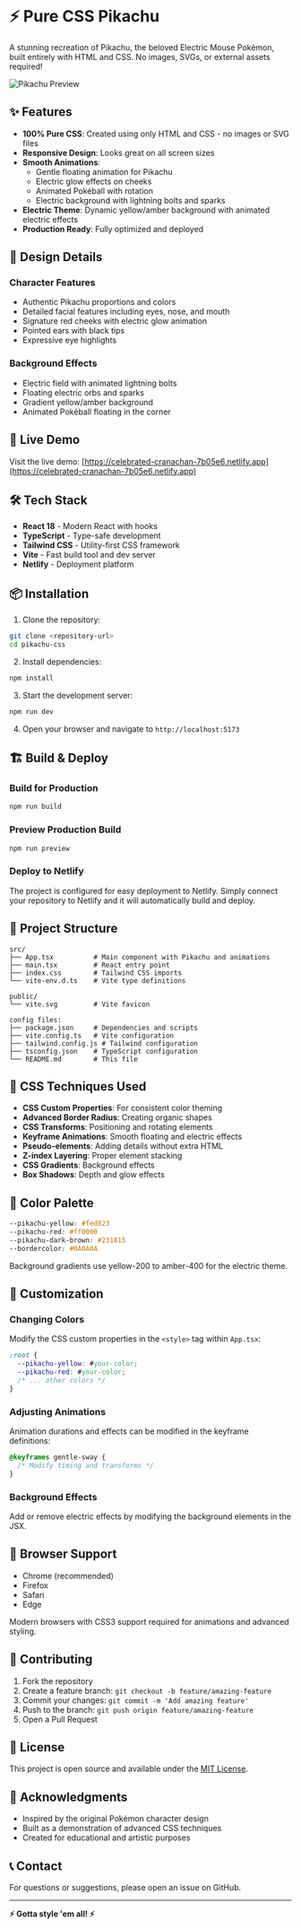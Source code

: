 # ⚡ Pure CSS Pikachu

A stunning recreation of Pikachu, the beloved Electric Mouse Pokémon, built entirely with HTML and CSS. No images, SVGs, or external assets required!

![Pikachu Preview](https://celebrated-cranachan-7b05e6.netlify.app)

## ✨ Features

- **100% Pure CSS**: Created using only HTML and CSS - no images or SVG files
- **Responsive Design**: Looks great on all screen sizes
- **Smooth Animations**: 
  - Gentle floating animation for Pikachu
  - Electric glow effects on cheeks
  - Animated Pokéball with rotation
  - Electric background with lightning bolts and sparks
- **Electric Theme**: Dynamic yellow/amber background with animated electric effects
- **Production Ready**: Fully optimized and deployed

## 🎨 Design Details

### Character Features
- Authentic Pikachu proportions and colors
- Detailed facial features including eyes, nose, and mouth
- Signature red cheeks with electric glow animation
- Pointed ears with black tips
- Expressive eye highlights

### Background Effects
- Electric field with animated lightning bolts
- Floating electric orbs and sparks
- Gradient yellow/amber background
- Animated Pokéball floating in the corner

## 🚀 Live Demo

Visit the live demo: [https://celebrated-cranachan-7b05e6.netlify.app](https://celebrated-cranachan-7b05e6.netlify.app)

## 🛠️ Tech Stack

- **React 18** - Modern React with hooks
- **TypeScript** - Type-safe development
- **Tailwind CSS** - Utility-first CSS framework
- **Vite** - Fast build tool and dev server
- **Netlify** - Deployment platform

## 📦 Installation

1. Clone the repository:
```bash
git clone <repository-url>
cd pikachu-css
```

2. Install dependencies:
```bash
npm install
```

3. Start the development server:
```bash
npm run dev
```

4. Open your browser and navigate to `http://localhost:5173`

## 🏗️ Build & Deploy

### Build for Production
```bash
npm run build
```

### Preview Production Build
```bash
npm run preview
```

### Deploy to Netlify
The project is configured for easy deployment to Netlify. Simply connect your repository to Netlify and it will automatically build and deploy.

## 📁 Project Structure

```
src/
├── App.tsx          # Main component with Pikachu and animations
├── main.tsx         # React entry point
├── index.css        # Tailwind CSS imports
└── vite-env.d.ts    # Vite type definitions

public/
└── vite.svg         # Vite favicon

config files:
├── package.json     # Dependencies and scripts
├── vite.config.ts   # Vite configuration
├── tailwind.config.js # Tailwind configuration
├── tsconfig.json    # TypeScript configuration
└── README.md        # This file
```

## 🎯 CSS Techniques Used

- **CSS Custom Properties**: For consistent color theming
- **Advanced Border Radius**: Creating organic shapes
- **CSS Transforms**: Positioning and rotating elements
- **Keyframe Animations**: Smooth floating and electric effects
- **Pseudo-elements**: Adding details without extra HTML
- **Z-index Layering**: Proper element stacking
- **CSS Gradients**: Background effects
- **Box Shadows**: Depth and glow effects

## 🎨 Color Palette

```css
--pikachu-yellow: #fed823
--pikachu-red: #ff0000
--pikachu-dark-brown: #231815
--bordercolor: #0A0A0A
```

Background gradients use yellow-200 to amber-400 for the electric theme.

## 🔧 Customization

### Changing Colors
Modify the CSS custom properties in the `<style>` tag within `App.tsx`:

```css
:root {
  --pikachu-yellow: #your-color;
  --pikachu-red: #your-color;
  /* ... other colors */
}
```

### Adjusting Animations
Animation durations and effects can be modified in the keyframe definitions:

```css
@keyframes gentle-sway {
  /* Modify timing and transforms */
}
```

### Background Effects
Add or remove electric effects by modifying the background elements in the JSX.

## 📱 Browser Support

- Chrome (recommended)
- Firefox
- Safari
- Edge

Modern browsers with CSS3 support required for animations and advanced styling.

## 🤝 Contributing

1. Fork the repository
2. Create a feature branch: `git checkout -b feature/amazing-feature`
3. Commit your changes: `git commit -m 'Add amazing feature'`
4. Push to the branch: `git push origin feature/amazing-feature`
5. Open a Pull Request

## 📄 License

This project is open source and available under the [MIT License](LICENSE).

## 🙏 Acknowledgments

- Inspired by the original Pokémon character design
- Built as a demonstration of advanced CSS techniques
- Created for educational and artistic purposes

## 📞 Contact

For questions or suggestions, please open an issue on GitHub.

---

**⚡ Gotta style 'em all! ⚡**